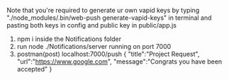 Note that you're required to generate ur own vapid keys by typing "./node_modules/.bin/web-push generate-vapid-keys" in terminal and pasting both keys in config and public key in public/app.js

1) npm i inside the Notifications folder 
2) run node ./Notifications/server running on port 7000
3) postman(post) localhost:7000/push
{
	"title":"Project Request",
	"url":"https://www.google.com",
	"message":"Congrats you have been accepted"
}